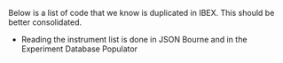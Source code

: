 Below is a list of code that we know is duplicated in IBEX. This should be better consolidated.
* Reading the instrument list is done in JSON Bourne and in the Experiment Database Populator